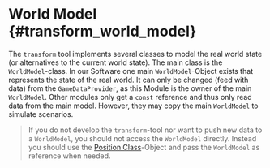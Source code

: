 # World Model {#transform_world_model}
The `transform` tool implements several classes to model the real world state (or alternatives to the current world state). The main class is the `WorldModel`-class. In our Software one main `WorldModel`-Object exists that represents the state of the real world. It can only be changed (feed with data) from the ``GameDataProvider``, as this Module is the owner of the main ``WorldModel``. Other modules only get a `const` reference and thus only read data from the main model. However, they may copy the main `WorldModel` to simulate scenarios.

> If you do not develop the ``transform``-tool nor want to push new data to a `WorldModel`, you should not access the `WorldModel` directly. Instead you should use the [Position Class](position.md)-Object and pass the `WorldModel` as reference when needed.